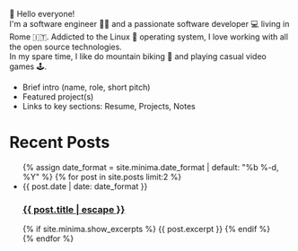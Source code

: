 ---
---

👋 Hello everyone!  
I'm a software engineer 👨🏻 and a passionate software developer 💻 living in Rome 🇮🇹. Addicted to the Linux 🐧 operating system, I love working with all the open source technologies.  
In my spare time, I like do mountain biking 🚴 and playing casual video games 🕹️.


- Brief intro (name, role, short pitch)
- Featured project(s)
- Links to key sections: Resume, Projects, Notes

<h1>Recent Posts</h1>

<ul class="post-list">
    {% assign date_format = site.minima.date_format | default: "%b %-d, %Y" %}
    {% for post in site.posts limit:2 %}
    <li>
    <span class="post-meta">{{ post.date | date: date_format }}</span>
    <h3>
        <a class="post-link" href="{{ post.url | relative_url }}">
        {{ post.title | escape }}
        </a>
    </h3>
    {% if site.minima.show_excerpts %}
        {{ post.excerpt }}
    {% endif %}
    </li>
    {% endfor %}
</ul>
